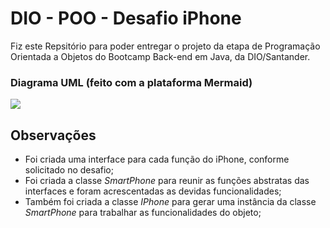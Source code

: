 # DIO - POO - Desafio iPhone
Fiz este Repsitório para poder entregar o projeto da etapa de Programação Orientada a Objetos do Bootcamp Back-end em Java, da DIO/Santander.

### Diagrama UML (feito com a plataforma Mermaid)
[![](https://mermaid.ink/img/pako:eNqNk8FuwjAMhl-lygk0-gI9TJrGZdLGKrFjLl5iSrTUQa4zDRDvvtCiUmgP5OT8-WT9ye8clQkWVaHyPNckTjwWmSu3gVBTq2kyHppm6aBiqDVlabVKVnrYIy_xIzbOQHbszs7riXHHwcaD49l8IO-A4VYRDga46zBbCzuqMgo1DpjTtbxWnYN3V4GB8IUeN4HuTLT9rWtS_75zrJHD_I4BQbJ446vVDThewSu4PyhDI-Bnj7lawS9WYEN6mjcSZEIZ-UqmOEFcQuWov3lkPzYXwbtDT47ODWNjkAT4MwrDy3dihsRDlrvEhy4n4QuW58934U8io3QmqYnXOg-dWqiUVQ3OpuFsfWklW6xRqyKVFvhHK02nxEGUsN6TUYVwxIXiEKutKjbgm7SLO5sCvoxvr6J1Evijm_32C5z-Ac-m5Hg?type=png)](https://mermaid.live/edit#pako:eNqNk8FuwjAMhl-lygk0-gI9TJrGZdLGKrFjLl5iSrTUQa4zDRDvvtCiUmgP5OT8-WT9ye8clQkWVaHyPNckTjwWmSu3gVBTq2kyHppm6aBiqDVlabVKVnrYIy_xIzbOQHbszs7riXHHwcaD49l8IO-A4VYRDga46zBbCzuqMgo1DpjTtbxWnYN3V4GB8IUeN4HuTLT9rWtS_75zrJHD_I4BQbJ446vVDThewSu4PyhDI-Bnj7lawS9WYEN6mjcSZEIZ-UqmOEFcQuWov3lkPzYXwbtDT47ODWNjkAT4MwrDy3dihsRDlrvEhy4n4QuW58934U8io3QmqYnXOg-dWqiUVQ3OpuFsfWklW6xRqyKVFvhHK02nxEGUsN6TUYVwxIXiEKutKjbgm7SLO5sCvoxvr6J1Evijm_32C5z-Ac-m5Hg)

## Observações
- Foi criada uma interface para cada função do iPhone, conforme solicitado no desafio;
- Foi criada a classe _SmartPhone_ para reunir as funções abstratas das interfaces e foram acrescentadas as devidas funcionalidades;
- Também foi criada a classe _IPhone_ para gerar uma instância da classe _SmartPhone_ para trabalhar as funcionalidades do objeto;

